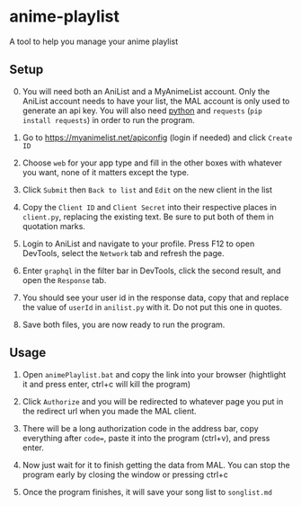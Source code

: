 # anime-playlist

A tool to help you manage your anime playlist

## Setup

0. You will need both an AniList and a MyAnimeList account. Only the AniList account needs to have your list, the MAL account is only used to generate an api key. 
You will also need [python](https://www.python.org/) and `requests` (`pip install requests`) in order to run the program.

1. Go to https://myanimelist.net/apiconfig (login if needed) and click `Create ID`

2. Choose `web` for your app type and fill in the other boxes with whatever you want, none of it matters except the type.

3. Click `Submit` then `Back to list` and `Edit` on the new client in the list

4. Copy the `Client ID` and `Client Secret` into their respective places in `client.py`, replacing the existing text. Be sure to put both of them in quotation marks.

5. Login to AniList and navigate to your profile. Press F12 to open DevTools, select the `Network` tab and refresh the page. 

6. Enter `graphql` in the filter bar in DevTools, click the second result, and open the `Response` tab. 

7. You should see your user id in the response data, copy that and replace the value of `userId` in `anilist.py` with it. Do not put this one in quotes.

8. Save both files, you are now ready to run the program.

## Usage

1. Open `animePlaylist.bat` and copy the link into your browser (hightlight it and press enter, ctrl+c will kill the program)

2. Click `Authorize` and you will be redirected to whatever page you put in the redirect url when you made the MAL client.

3. There will be a long authorization code in the address bar, copy everything after `code=`, paste it into the program (ctrl+v), and press enter.

4. Now just wait for it to finish getting the data from MAL. You can stop the program early by closing the window or pressing ctrl+c

5. Once the program finishes, it will save your song list to `songlist.md`
